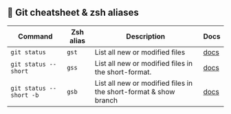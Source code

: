 ## :pushpin: Git cheatsheet & zsh aliases
| Command | Zsh alias | Description | Docs |
| --- | --- | --- | --- |
| `git status` | `gst` | List all new or modified files | [docs](https://git-scm.com/docs/git-status) |
| `git status --short` | `gss` | List all new or modified files in the short-format. | [docs](https://git-scm.com/docs/git-status#Documentation/git-status.txt---short) |
| `git status --short -b` | `gsb` | List all new or modified files in the short-format & show branch | [docs](https://git-scm.com/docs/git-status#Documentation/git-status.txt---short) |


